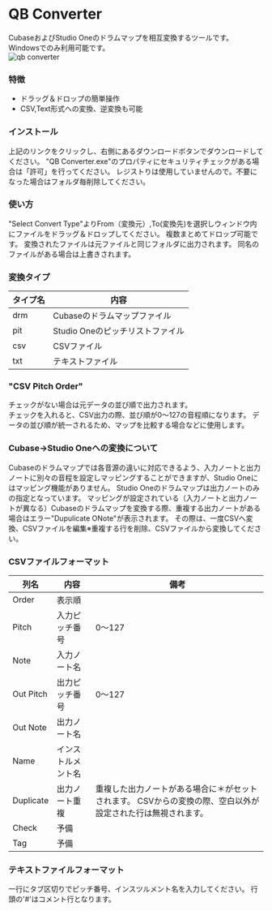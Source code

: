 # QB Converter
CubaseおよびStudio Oneのドラムマップを相互変換するツールです。Windowsでのみ利用可能です。  
![qb converter](https://github.com/user-attachments/assets/878b6527-3936-4053-9793-324ca711f110)

### 特徴
- ドラッグ＆ドロップの簡単操作
- CSV,Text形式への変換、逆変換も可能

### インストール
上記のリンクをクリックし、右側にあるダウンロードボタンでダウンロードしてください。
"QB Converter.exe"のプロパティにセキュリティチェックがある場合は「許可」を行ってください。
レジストりは使用していませんので。不要になった場合はフォルダ毎削除してください。

### 使い方
"Select Convert Type"よりFrom（変換元）,To(変換先)を選択しウィンドウ内にファイルをドラッグ＆ドロップしてください。
複数まとめてドロップ可能です。
変換されたファイルは元ファイルと同じフォルダに出力されます。
同名のファイルがある場合は上書きされます。

### 変換タイプ
タイプ名 | 内容
--- | --- 
drm | Cubaseのドラムマップファイル
pit | Studio Oneのピッチリストファイル
csv | CSVファイル
txt | テキストファイル

### "CSV Pitch Order"
チェックがない場合は元データの並び順で出力されます。  
チェックを入れると、CSV出力の際、並び順が0～127の音程順になります。
データの並び順が統一されるため、マップを比較する場合などに使用します。

### Cubase->Studio Oneへの変換について
Cubaseのドラムマップでは各音源の違いに対応できるよう、入力ノートと出力ノートに別々の音程を設定しマッピングすることができますが、Studio Oneにはマッピング機能がありません。
Studio Oneのドラムマップは出力ノートのみの指定となっています。
マッピングが設定されている（入力ノートと出力ノートが異なる）Cubaseのドラムマップを変換する際、重複する出力ノートがある場合はエラー"Dupulicate ONote"が表示されます。
その際は、一度CSVへ変換、CSVファイルを編集※重複する行を削除、CSVファイルから変換してください。

### CSVファイルフォーマット
列名 | 内容 | 備考
--- | --- | ---
Order | 表示順 | 
Pitch | 入力ピッチ番号 | 0～127
Note | 入力ノート名 | 
Out Pitch | 出力ピッチ番号 | 0～127
Out Note | 出力ノート名 | 
Name | インストルメント名 | 
Duplicate | 出力ノート重複 | 重複した出力ノートがある場合に＊がセットされます。  CSVからの変換の際、空白以外が設定された行は無視されます。
Check | 予備 | 
Tag | 予備 | 

### テキストファイルフォーマット
一行にタブ区切りでピッチ番号、インスツルメント名を入力してください。
行頭の'#'はコメント行となります。


